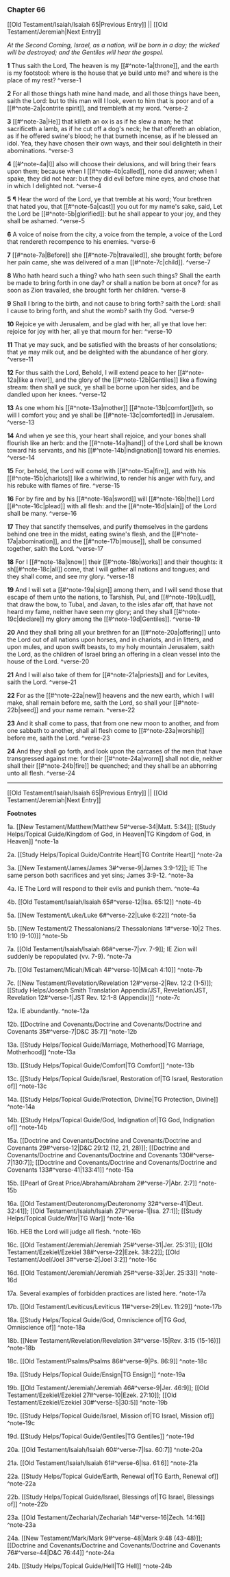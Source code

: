 ### Chapter 66

[[Old Testament/Isaiah/Isaiah 65|Previous Entry]]  ||  [[Old Testament/Jeremiah|Next Entry]]

*At the Second Coming, Israel, as a nation, will be born in a day; the wicked will be destroyed; and the Gentiles will hear the gospel.*

**1**  Thus saith the Lord, The heaven is my [[#^note-1a|throne]], and the earth is my footstool: where is the house that ye build unto me? and where is the place of my rest? ^verse-1

**2**  For all those things hath mine hand made, and all those things have been, saith the Lord: but to this man will I look, even to him that is poor and of a [[#^note-2a|contrite spirit]], and trembleth at my word. ^verse-2

**3**  [[#^note-3a|He]] that killeth an ox is as if he slew a man; he that sacrificeth a lamb, as if he cut off a dog's neck; he that offereth an oblation, as if he offered swine's blood; he that burneth incense, as if he blessed an idol. Yea, they have chosen their own ways, and their soul delighteth in their abominations. ^verse-3

**4**  [[#^note-4a|I]] also will choose their delusions, and will bring their fears upon them; because when I [[#^note-4b|called]], none did answer; when I spake, they did not hear: but they did evil before mine eyes, and chose that in which I delighted not. ^verse-4

**5**  ¶ Hear the word of the Lord, ye that tremble at his word; Your brethren that hated you, that [[#^note-5a|cast]] you out for my name's sake, said, Let the Lord be [[#^note-5b|glorified]]: but he shall appear to your joy, and they shall be ashamed. ^verse-5

**6**  A voice of noise from the city, a voice from the temple, a voice of the Lord that rendereth recompence to his enemies. ^verse-6

**7**  [[#^note-7a|Before]] she [[#^note-7b|travailed]], she brought forth; before her pain came, she was delivered of a man [[#^note-7c|child]]. ^verse-7

**8**  Who hath heard such a thing? who hath seen such things? Shall the earth be made to bring forth in one day? or shall a nation be born at once? for as soon as Zion travailed, she brought forth her children. ^verse-8

**9**  Shall I bring to the birth, and not cause to bring forth? saith the Lord: shall I cause to bring forth, and shut the womb? saith thy God. ^verse-9

**10**  Rejoice ye with Jerusalem, and be glad with her, all ye that love her: rejoice for joy with her, all ye that mourn for her: ^verse-10

**11**  That ye may suck, and be satisfied with the breasts of her consolations; that ye may milk out, and be delighted with the abundance of her glory. ^verse-11

**12**  For thus saith the Lord, Behold, I will extend peace to her [[#^note-12a|like a river]], and the glory of the [[#^note-12b|Gentiles]] like a flowing stream: then shall ye suck, ye shall be borne upon her sides, and be dandled upon her knees. ^verse-12

**13**  As one whom his [[#^note-13a|mother]] [[#^note-13b|comfort]]eth, so will I comfort you; and ye shall be [[#^note-13c|comforted]] in Jerusalem. ^verse-13

**14**  And when ye see this, your heart shall rejoice, and your bones shall flourish like an herb: and the [[#^note-14a|hand]] of the Lord shall be known toward his servants, and his [[#^note-14b|indignation]] toward his enemies. ^verse-14

**15**  For, behold, the Lord will come with [[#^note-15a|fire]], and with his [[#^note-15b|chariots]] like a whirlwind, to render his anger with fury, and his rebuke with flames of fire. ^verse-15

**16**  For by fire and by his [[#^note-16a|sword]] will [[#^note-16b|the]] Lord [[#^note-16c|plead]] with all flesh: and the [[#^note-16d|slain]] of the Lord shall be many. ^verse-16

**17**  They that sanctify themselves, and purify themselves in the gardens behind one tree in the midst, eating swine's flesh, and the [[#^note-17a|abomination]], and the [[#^note-17b|mouse]], shall be consumed together, saith the Lord. ^verse-17

**18**  For I [[#^note-18a|know]] their [[#^note-18b|works]] and their thoughts: it sh[[#^note-18c|all]] come, that I will gather all nations and tongues; and they shall come, and see my glory. ^verse-18

**19**  And I will set a [[#^note-19a|sign]] among them, and I will send those that escape of them unto the nations, to Tarshish, Pul, and [[#^note-19b|Lud]], that draw the bow, to Tubal, and Javan, to the isles afar off, that have not heard my fame, neither have seen my glory; and they shall [[#^note-19c|declare]] my glory among the [[#^note-19d|Gentiles]]. ^verse-19

**20**  And they shall bring all your brethren for an [[#^note-20a|offering]] unto the Lord out of all nations upon horses, and in chariots, and in litters, and upon mules, and upon swift beasts, to my holy mountain Jerusalem, saith the Lord, as the children of Israel bring an offering in a clean vessel into the house of the Lord. ^verse-20

**21**  And I will also take of them for [[#^note-21a|priests]] and for Levites, saith the Lord. ^verse-21

**22**  For as the [[#^note-22a|new]] heavens and the new earth, which I will make, shall remain before me, saith the Lord, so shall your [[#^note-22b|seed]] and your name remain. ^verse-22

**23**  And it shall come to pass, that from one new moon to another, and from one sabbath to another, shall all flesh come to [[#^note-23a|worship]] before me, saith the Lord. ^verse-23

**24**  And they shall go forth, and look upon the carcases of the men that have transgressed against me: for their [[#^note-24a|worm]] shall not die, neither shall their [[#^note-24b|fire]] be quenched; and they shall be an abhorring unto all flesh. ^verse-24


---
[[Old Testament/Isaiah/Isaiah 65|Previous Entry]]  ||  [[Old Testament/Jeremiah|Next Entry]]


**Footnotes**


1a. [[New Testament/Matthew/Matthew 5#^verse-34|Matt. 5:34]]; [[Study Helps/Topical Guide/Kingdom of God, in Heaven|TG Kingdom of God, in Heaven]] ^note-1a

2a. [[Study Helps/Topical Guide/Contrite Heart|TG Contrite Heart]] ^note-2a

3a. [[New Testament/James/James 3#^verse-9|James 3:9-12]]; IE The same person both sacrifices and yet sins; James 3:9-12. ^note-3a

4a. IE The Lord will respond to their evils and punish them. ^note-4a

4b. [[Old Testament/Isaiah/Isaiah 65#^verse-12|Isa. 65:12]] ^note-4b

5a. [[New Testament/Luke/Luke 6#^verse-22|Luke 6:22]] ^note-5a

5b. [[New Testament/2 Thessalonians/2 Thessalonians 1#^verse-10|2 Thes. 1:10 (9-10)]] ^note-5b

7a. [[Old Testament/Isaiah/Isaiah 66#^verse-7|vv. 7-9]]; IE Zion will suddenly be repopulated (vv. 7-9). ^note-7a

7b. [[Old Testament/Micah/Micah 4#^verse-10|Micah 4:10]] ^note-7b

7c. [[New Testament/Revelation/Revelation 12#^verse-2|Rev. 12:2 (1-5)]]; [[Study Helps/Joseph Smith Translation Appendix/JST, Revelation/JST, Revelation 12#^verse-1|JST Rev. 12:1-8 (Appendix)]] ^note-7c

12a. IE abundantly. ^note-12a

12b. [[Doctrine and Covenants/Doctrine and Covenants/Doctrine and Covenants 35#^verse-7|D&C 35:7]] ^note-12b

13a. [[Study Helps/Topical Guide/Marriage, Motherhood|TG Marriage, Motherhood]] ^note-13a

13b. [[Study Helps/Topical Guide/Comfort|TG Comfort]] ^note-13b

13c. [[Study Helps/Topical Guide/Israel, Restoration of|TG Israel, Restoration of]] ^note-13c

14a. [[Study Helps/Topical Guide/Protection, Divine|TG Protection, Divine]] ^note-14a

14b. [[Study Helps/Topical Guide/God, Indignation of|TG God, Indignation of]] ^note-14b

15a. [[Doctrine and Covenants/Doctrine and Covenants/Doctrine and Covenants 29#^verse-12|D&C 29:12 (12, 21, 28)]]; [[Doctrine and Covenants/Doctrine and Covenants/Doctrine and Covenants 130#^verse-7|130:7]]; [[Doctrine and Covenants/Doctrine and Covenants/Doctrine and Covenants 133#^verse-41|133:41]] ^note-15a

15b. [[Pearl of Great Price/Abraham/Abraham 2#^verse-7|Abr. 2:7]] ^note-15b

16a. [[Old Testament/Deuteronomy/Deuteronomy 32#^verse-41|Deut. 32:41]]; [[Old Testament/Isaiah/Isaiah 27#^verse-1|Isa. 27:1]]; [[Study Helps/Topical Guide/War|TG War]] ^note-16a

16b. HEB the Lord will judge all flesh. ^note-16b

16c. [[Old Testament/Jeremiah/Jeremiah 25#^verse-31|Jer. 25:31]]; [[Old Testament/Ezekiel/Ezekiel 38#^verse-22|Ezek. 38:22]]; [[Old Testament/Joel/Joel 3#^verse-2|Joel 3:2]] ^note-16c

16d. [[Old Testament/Jeremiah/Jeremiah 25#^verse-33|Jer. 25:33]] ^note-16d

17a. Several examples of forbidden practices are listed here. ^note-17a

17b. [[Old Testament/Leviticus/Leviticus 11#^verse-29|Lev. 11:29]] ^note-17b

18a. [[Study Helps/Topical Guide/God, Omniscience of|TG God, Omniscience of]] ^note-18a

18b. [[New Testament/Revelation/Revelation 3#^verse-15|Rev. 3:15 (15-16)]] ^note-18b

18c. [[Old Testament/Psalms/Psalms 86#^verse-9|Ps. 86:9]] ^note-18c

19a. [[Study Helps/Topical Guide/Ensign|TG Ensign]] ^note-19a

19b. [[Old Testament/Jeremiah/Jeremiah 46#^verse-9|Jer. 46:9]]; [[Old Testament/Ezekiel/Ezekiel 27#^verse-10|Ezek. 27:10]]; [[Old Testament/Ezekiel/Ezekiel 30#^verse-5|30:5]] ^note-19b

19c. [[Study Helps/Topical Guide/Israel, Mission of|TG Israel, Mission of]] ^note-19c

19d. [[Study Helps/Topical Guide/Gentiles|TG Gentiles]] ^note-19d

20a. [[Old Testament/Isaiah/Isaiah 60#^verse-7|Isa. 60:7]] ^note-20a

21a. [[Old Testament/Isaiah/Isaiah 61#^verse-6|Isa. 61:6]] ^note-21a

22a. [[Study Helps/Topical Guide/Earth, Renewal of|TG Earth, Renewal of]] ^note-22a

22b. [[Study Helps/Topical Guide/Israel, Blessings of|TG Israel, Blessings of]] ^note-22b

23a. [[Old Testament/Zechariah/Zechariah 14#^verse-16|Zech. 14:16]] ^note-23a

24a. [[New Testament/Mark/Mark 9#^verse-48|Mark 9:48 (43-48)]]; [[Doctrine and Covenants/Doctrine and Covenants/Doctrine and Covenants 76#^verse-44|D&C 76:44]] ^note-24a

24b. [[Study Helps/Topical Guide/Hell|TG Hell]] ^note-24b